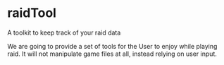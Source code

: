 # raidTool
A toolkit to keep track of your raid data


We are going to provide a set of tools for the User to enjoy while playing raid. It will not manipulate game files at all, instead relying on user input. 
